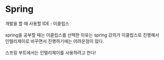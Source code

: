 # Spring
개발을 할 때 사용할 IDE : 이클립스  <br />
<br/>
spring을 공부할 때는 이클립스를 선택한 이유는 spring 강의가 이클립스로 진행해서 <br />
인텔리제이로 바꾸면서 진행하기에는 어려운점이 많다. <br />
<br />
스프링 부트에서는 인텔리제이를 사용하려고 한다!
